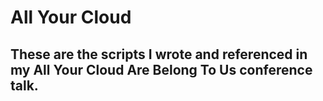 # All Your Cloud 
## These are the scripts I wrote and referenced in my All Your Cloud Are Belong To Us conference talk.
